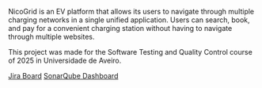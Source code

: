 NicoGrid is an EV platform that allows its users to navigate through multiple
charging networks in a single unified application. Users can search, book, and
pay for a convenient charging station without having to navigate through
multiple websites.

This project was made for the Software Testing and Quality Control course of
2025 in Universidade de Aveiro.

[Jira Board](https://tqs-2025-nikogrid.atlassian.net/jira/software/projects/NIK)
[SonarQube Dashboard](https://sonarcloud.io/project/overview?id=NikoGrid_NikoGrid)
